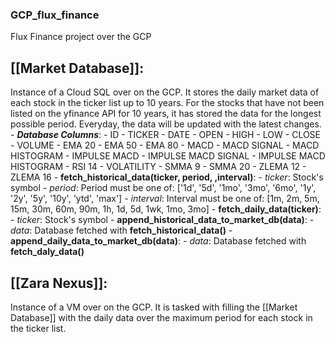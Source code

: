 ### GCP_flux_finance
Flux Finance project over the GCP

## [[Market Database]]:
Instance of a Cloud SQL over on the GCP. It stores the daily market data of each stock in the ticker list up to 10 years. For the stocks that have not been listed on the yfinance API for 10 years, it has stored the data for the longest possible period. Everyday, the data will be updated with the latest changes.
    - ***Database Columns***:
        - ID
        - TICKER
        - DATE
        - OPEN
        - HIGH
        - LOW
        - CLOSE
        - VOLUME
        - EMA 20
        - EMA 50
        - EMA 80
        - MACD
        - MACD SIGNAL
        - MACD HISTOGRAM
        - IMPULSE MACD
        - IMPULSE MACD SIGNAL
        - IMPULSE MACD HISTOGRAM
        - RSI 14
        - VOLATILITY
        - SMMA 9
        - SMMA 20
        - ZLEMA 12
        - ZLEMA 16
    - **fetch_historical_data(ticker, period, ,interval)**:
        - *ticker*: Stock's symbol
        - *period*: Period must be one of: ['1d', '5d', '1mo', '3mo', '6mo', '1y', '2y', '5y', '10y', 'ytd', 'max']
        - *interval*: Interval must be one of: [1m, 2m, 5m, 15m, 30m, 60m, 90m, 1h, 1d, 5d, 1wk, 1mo, 3mo]
    - **fetch_daily_data(ticker)**:
        - *ticker*: Stock's symbol
    - **append_historical_data_to_market_db(data)**:
        - *data*: Database fetched with **fetch_historical_data()**
    - **append_daily_data_to_market_db(data)**:
        - *data*: Database fetched with **fetch_daly_data()**
    
## [[Zara Nexus]]:
Instance of a VM over on the GCP. It is tasked with filling the [[Market Database]] with the daily data over the maximum period for each stock in the ticker list.